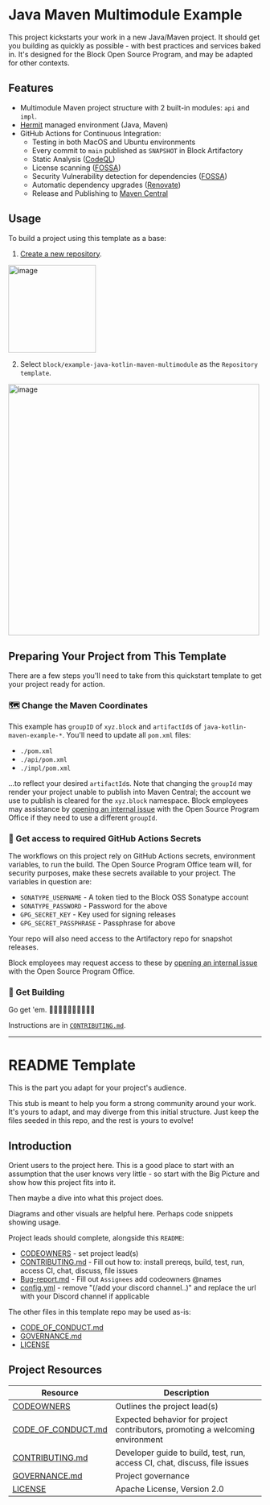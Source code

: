 # Java Maven Multimodule Example

This project kickstarts your work in a new Java/Maven project.
It should get you building as quickly as possible - with best practices
and services baked in. It's designed for the Block Open Source Program, and may
be adapted for other contexts.

## Features

* Multimodule Maven project structure with 2 built-in modules: `api` and `impl`.
* [Hermit](https://cashapp.github.io/hermit/) managed environment (Java, Maven)
* GitHub Actions for Continuous Integration:
  * Testing in both MacOS and Ubuntu environments
  * Every commit to `main` published as `SNAPSHOT` in Block Artifactory
  * Static Analysis ([CodeQL](https://codeql.github.com/))
  * License scanning ([FOSSA](https://fossa.com/))
  * Security Vulnerability detection for dependencies ([FOSSA](https://fossa.com/))
  * Automatic dependency upgrades ([Renovate](https://github.com/renovatebot/renovate))
  * Release and Publishing to [Maven Central](https://central.sonatype.com/)

## Usage

To build a project using this template as a base:

1. [Create a new repository](https://github.com/organizations/block/repositories/new).

<img width="174" alt="image" src="https://github.com/user-attachments/assets/79660411-759b-4a64-9078-2b1740a9fc18">

2. Select
`block/example-java-kotlin-maven-multimodule` as the `Repository template`.

<img width="499" alt="image" src="https://github.com/user-attachments/assets/c37259e0-4af8-4cd5-87ab-84a72cb9ad30">

## Preparing Your Project from This Template

There are a few steps you'll need to take from this
quickstart template to get your project ready for action.

### 🗺️ Change the Maven Coordinates

This example has `groupID` of `xyz.block` and `artifactId`s
of `java-kotlin-maven-example-*`. You'll need to update all `pom.xml` files:

* `./pom.xml`
* `./api/pom.xml`
* `./impl/pom.xml`

...to reflect your desired `artifactId`s. Note that changing the `groupId` may
render your project unable to publish into Maven Central; the account we use
to publish is cleared for the `xyz.block` namespace.
Block employees may assistance by
[opening an internal issue](https://github.com/squareup/ospo/issues/new/choose) with the
Open Source Program Office if they need to use
a different `groupId`.

### 🔑 Get access to required GitHub Actions Secrets

The workflows on this project rely on GitHub Actions secrets,
environment variables, to run the build. The Open Source Program Office
team will, for security purposes, make these secrets available to your
project. The variables in question are:

* `SONATYPE_USERNAME` - A token tied to the Block OSS Sonatype account
* `SONATYPE_PASSWORD` - Password for the above
* `GPG_SECRET_KEY` - Key used for signing releases
* `GPG_SECRET_PASSPHRASE` - Passphrase for above

Your repo will also need access to the Artifactory repo for snapshot releases.

Block employees may request access to these by
[opening an internal issue](https://github.com/squareup/ospo/issues/new/choose) with the
Open Source Program Office.

### 🚀 Get Building

Go get 'em. 🤘🏻🤘🏼🤘🏽🤘🏾🤘🏿

Instructions are in [`CONTRIBUTING.md`](./CONTRIBUTING.md).

---

# README Template

This is the part you adapt for your project's audience.

This stub is meant to help you form a strong community around your work. It's yours to adapt, and may
diverge from this initial structure. Just keep the files seeded in this repo, and the rest is yours to evolve!

## Introduction

Orient users to the project here. This is a good place to start with an assumption
that the user knows very little - so start with the Big Picture and show how this
project fits into it.

Then maybe a dive into what this project does.

Diagrams and other visuals are helpful here. Perhaps code snippets showing usage.

Project leads should complete, alongside this `README`:

* [CODEOWNERS](./CODEOWNERS) - set project lead(s)
* [CONTRIBUTING.md](./CONTRIBUTING.md) - Fill out how to: install prereqs, build, test, run, access CI, chat, discuss, file issues
* [Bug-report.md](.github/ISSUE_TEMPLATE/bug-report.md) - Fill out `Assignees` add codeowners @names
* [config.yml](.github/ISSUE_TEMPLATE/config.yml) - remove "(/add your discord channel..)" and replace the url with your Discord channel if applicable

The other files in this template repo may be used as-is:

* [CODE_OF_CONDUCT.md](./CODE_OF_CONDUCT.md)
* [GOVERNANCE.md](./GOVERNANCE.md)
* [LICENSE](./LICENSE)

## Project Resources

| Resource                                   | Description                                                                    |
| ------------------------------------------ | ------------------------------------------------------------------------------ |
| [CODEOWNERS](./CODEOWNERS)                 | Outlines the project lead(s)                                                   |
| [CODE_OF_CONDUCT.md](./CODE_OF_CONDUCT.md) | Expected behavior for project contributors, promoting a welcoming environment |
| [CONTRIBUTING.md](./CONTRIBUTING.md)       | Developer guide to build, test, run, access CI, chat, discuss, file issues     |
| [GOVERNANCE.md](./GOVERNANCE.md)           | Project governance                                                             |
| [LICENSE](./LICENSE)                       | Apache License, Version 2.0                                                    |
